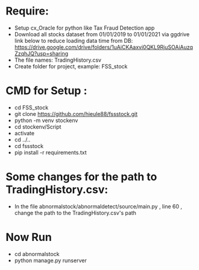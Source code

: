 # Require:
* Setup cx_Oracle for python like Tax Fraud Detection app  
* Download all stocks dataset from 01/01/2019 to 01/01/2021 via ggdrive link below to reduce loading data time from DB: 
https://drive.google.com/drive/folders/1uAiCKAaxvi0QKL9RjuSOAiAuzqZzqhJQ?usp=sharing
* The file names: TradingHistory.csv
* Create folder for project, example: FSS_stock
# CMD for Setup :
* cd FSS_stock
* git clone https://github.com/hieule88/fssstock.git
* python -m venv stockenv
* cd stockenv/Script
* activate
* cd ../..
* cd fssstock
* pip install -r requirements.txt
# Some changes for the path to TradingHistory.csv:
* In the file abnormalstock/abnormaldetect/source/main.py , line 60 , change the path to the TradingHistory.csv's path
# Now Run
* cd abnormalstock
* python manage.py runserver
